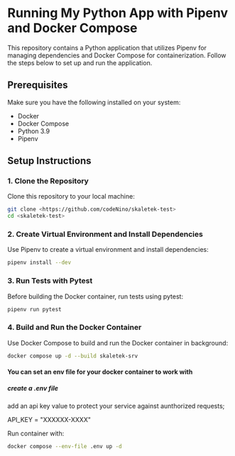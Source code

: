 # Running My Python App with Pipenv and Docker Compose

This repository contains a Python application that utilizes Pipenv for managing dependencies and Docker Compose for containerization. Follow the steps below to set up and run the application.

## Prerequisites

Make sure you have the following installed on your system:
- Docker
- Docker Compose
- Python 3.9
- Pipenv

## Setup Instructions

### 1. Clone the Repository

Clone this repository to your local machine:

```bash
git clone <https://github.com/codeNino/skaletek-test>
cd <skaletek-test>
```


### 2. Create Virtual Environment and Install Dependencies

Use Pipenv to create a virtual environment and install dependencies:

```bash
pipenv install --dev
```

### 3. Run Tests with Pytest

Before building the Docker container, run tests using pytest:

```bash
pipenv run pytest
```

### 4. Build and Run the Docker Container
Use Docker Compose to build and run the Docker container in background:

```bash
docker compose up -d --build skaletek-srv
```

#### You can set an env file for your docker container to work with

##### create a .env file
 
 add an api key value to protect your service against aunthorized requests;

 API_KEY = "XXXXXX-XXXX"

Run container with:

```bash
docker compose --env-file .env up -d
```




